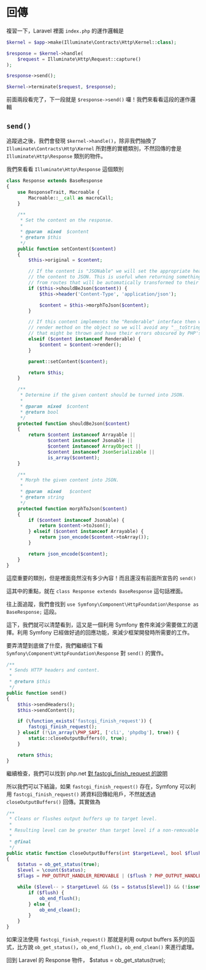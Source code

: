 # 回傳

複習一下，Laravel 裡面 `index.php` 的運作邏輯是

```php
$kernel = $app->make(Illuminate\Contracts\Http\Kernel::class);

$response = $kernel->handle(
    $request = Illuminate\Http\Request::capture()
);

$response->send();

$kernel->terminate($request, $response);
```

前面兩段看完了，下一段就是 `$response->send()` 囉！我們來看看這段的運作邏輯

## `send()`

追蹤過之後，我們會發現 `$kernel->handle()`，除非我們抽換了 `Illuminate\Contracts\Http\Kernel` 所對應的實體類別，不然回傳的會是 `Illuminate\Http\Response` 類別的物件。

我們來看看 `Illuminate\Http\Response` 這個類別

```php
class Response extends BaseResponse
{
    use ResponseTrait, Macroable {
        Macroable::__call as macroCall;
    }

    /**
     * Set the content on the response.
     *
     * @param  mixed  $content
     * @return $this
     */
    public function setContent($content)
    {
        $this->original = $content;

        // If the content is "JSONable" we will set the appropriate header and convert
        // the content to JSON. This is useful when returning something like models
        // from routes that will be automatically transformed to their JSON form.
        if ($this->shouldBeJson($content)) {
            $this->header('Content-Type', 'application/json');

            $content = $this->morphToJson($content);
        }

        // If this content implements the "Renderable" interface then we will call the
        // render method on the object so we will avoid any "__toString" exceptions
        // that might be thrown and have their errors obscured by PHP's handling.
        elseif ($content instanceof Renderable) {
            $content = $content->render();
        }

        parent::setContent($content);

        return $this;
    }

    /**
     * Determine if the given content should be turned into JSON.
     *
     * @param  mixed  $content
     * @return bool
     */
    protected function shouldBeJson($content)
    {
        return $content instanceof Arrayable ||
               $content instanceof Jsonable ||
               $content instanceof ArrayObject ||
               $content instanceof JsonSerializable ||
               is_array($content);
    }

    /**
     * Morph the given content into JSON.
     *
     * @param  mixed   $content
     * @return string
     */
    protected function morphToJson($content)
    {
        if ($content instanceof Jsonable) {
            return $content->toJson();
        } elseif ($content instanceof Arrayable) {
            return json_encode($content->toArray());
        }

        return json_encode($content);
    }
}
```

這麼重要的類別，但是裡面竟然沒有多少內容！而且還沒有前面所宣告的 `send()`

這其中的重點，就在 `class Response extends BaseResponse` 這句話裡面。

往上面追蹤，我們會找到 `use Symfony\Component\HttpFoundation\Response as BaseResponse;` 這段。

這下，我們就可以清楚看到，這又是一個利用 Symfony 套件來減少需要做工的選擇。利用 Symfony 已經做好過的回應功能，來減少框架開發時所需要的工作。

要弄清楚到底做了什麼，我們繼續往下看 `Symfony\Component\HttpFoundation\Response` 對 `send()` 的實作。

```php
/**
 * Sends HTTP headers and content.
 *
 * @return $this
 */
public function send()
{
    $this->sendHeaders();
    $this->sendContent();

    if (\function_exists('fastcgi_finish_request')) {
        fastcgi_finish_request();
    } elseif (!\in_array(\PHP_SAPI, ['cli', 'phpdbg'], true)) {
        static::closeOutputBuffers(0, true);
    }

    return $this;
}
```

繼續檢查，我們可以找到 php.net [對 fastcgi_finish_request 的說明](https://www.php.net/manual/en/function.fastcgi-finish-request.php)

所以我們可以下結論，如果 `fastcgi_finish_request()` 存在，Symfony 可以利用 `fastcgi_finish_request()` 將資料回傳給用戶，不然就透過 `closeOutputBuffers()` 回傳。其實做為

```php
/**
 * Cleans or flushes output buffers up to target level.
 *
 * Resulting level can be greater than target level if a non-removable buffer has been encountered.
 *
 * @final
 */
public static function closeOutputBuffers(int $targetLevel, bool $flush)
{
    $status = ob_get_status(true);
    $level = \count($status);
    $flags = PHP_OUTPUT_HANDLER_REMOVABLE | ($flush ? PHP_OUTPUT_HANDLER_FLUSHABLE : PHP_OUTPUT_HANDLER_CLEANABLE);

    while ($level-- > $targetLevel && ($s = $status[$level]) && (!isset($s['del']) ? !isset($s['flags']) || ($s['flags'] & $flags) === $flags : $s['del'])) {
        if ($flush) {
            ob_end_flush();
        } else {
            ob_end_clean();
        }
    }
}
```

如果沒法使用 `fastcgi_finish_request()` 那就是利用 output buffers 系列的函式，比方說 `ob_get_status()`，`ob_end_flush()`，`ob_end_clean()` 來進行處理。

回到 Laravel 的 Response 物件，
    $status = ob_get_status(true);
